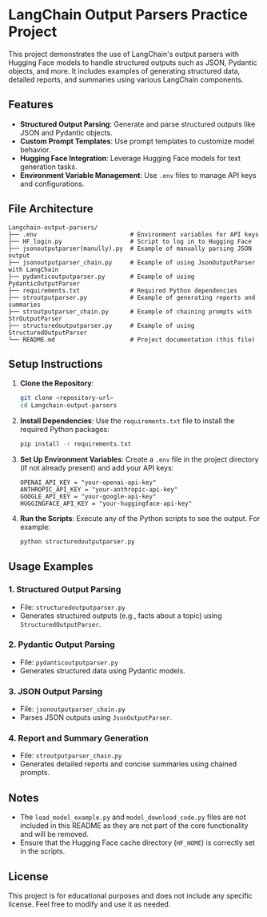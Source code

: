 # LangChain Output Parsers Practice Project

This project demonstrates the use of LangChain's output parsers with Hugging Face models to handle structured outputs such as JSON, Pydantic objects, and more. It includes examples of generating structured data, detailed reports, and summaries using various LangChain components.

## Features

- **Structured Output Parsing**: Generate and parse structured outputs like JSON and Pydantic objects.
- **Custom Prompt Templates**: Use prompt templates to customize model behavior.
- **Hugging Face Integration**: Leverage Hugging Face models for text generation tasks.
- **Environment Variable Management**: Use `.env` files to manage API keys and configurations.

## File Architecture

```
Langchain-output-parsers/
├── .env                          # Environment variables for API keys
├── HF_login.py                   # Script to log in to Hugging Face
├── jsonoutputparser(manully).py  # Example of manually parsing JSON output
├── jsonoutputparser_chain.py     # Example of using JsonOutputParser with LangChain
├── pydanticoutputparser.py       # Example of using PydanticOutputParser
├── requirements.txt              # Required Python dependencies
├── stroutputparser.py            # Example of generating reports and summaries
├── stroutputparser_chain.py      # Example of chaining prompts with StrOutputParser
├── structuredoutputparser.py     # Example of using StructuredOutputParser
└── README.md                     # Project documentation (this file)
```

## Setup Instructions

1. **Clone the Repository**:
   ```bash
   git clone <repository-url>
   cd Langchain-output-parsers
   ```

2. **Install Dependencies**:
   Use the `requirements.txt` file to install the required Python packages:
   ```bash
   pip install -r requirements.txt
   ```

3. **Set Up Environment Variables**:
   Create a `.env` file in the project directory (if not already present) and add your API keys:
   ```env
   OPENAI_API_KEY = "your-openai-api-key"
   ANTHROPIC_API_KEY = "your-anthropic-api-key"
   GOOGLE_API_KEY = "your-google-api-key"
   HUGGINGFACE_API_KEY = "your-huggingface-api-key"
   ```

4. **Run the Scripts**:
   Execute any of the Python scripts to see the output. For example:
   ```bash
   python structuredoutputparser.py
   ```

## Usage Examples

### 1. **Structured Output Parsing**
   - File: `structuredoutputparser.py`
   - Generates structured outputs (e.g., facts about a topic) using `StructuredOutputParser`.

### 2. **Pydantic Output Parsing**
   - File: `pydanticoutputparser.py`
   - Generates structured data using Pydantic models.

### 3. **JSON Output Parsing**
   - File: `jsonoutputparser_chain.py`
   - Parses JSON outputs using `JsonOutputParser`.

### 4. **Report and Summary Generation**
   - File: `stroutputparser_chain.py`
   - Generates detailed reports and concise summaries using chained prompts.

## Notes

- The `load_model_example.py` and `model_download_code.py` files are not included in this README as they are not part of the core functionality and will be removed.
- Ensure that the Hugging Face cache directory (`HF_HOME`) is correctly set in the scripts.

## License

This project is for educational purposes and does not include any specific license. Feel free to modify and use it as needed.
